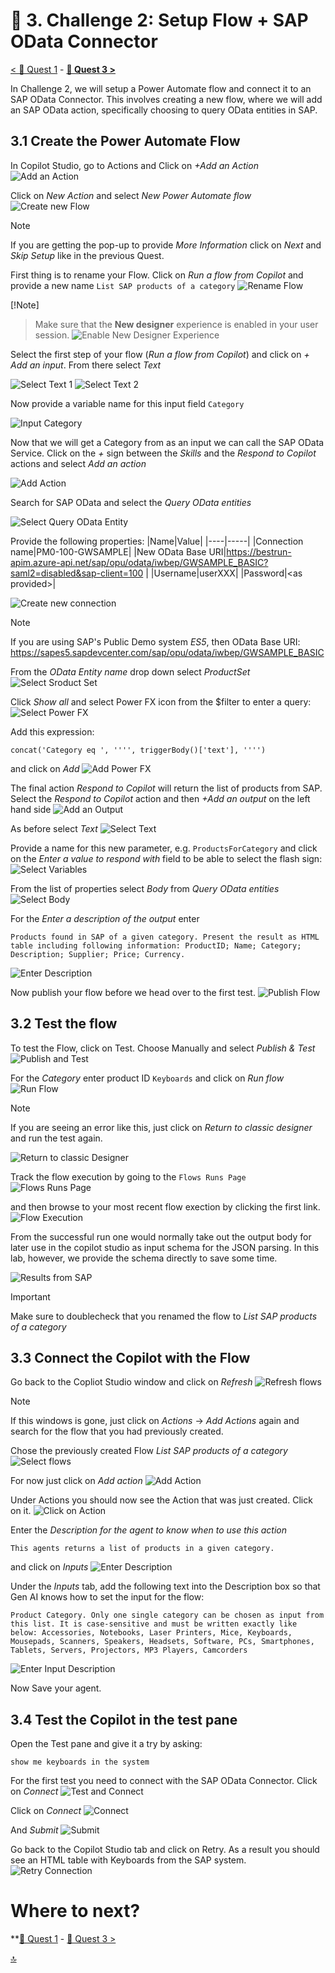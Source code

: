 # 🔌 3. Challenge 2: Setup Flow + SAP OData Connector
[< 🤖 Quest 1](Quest1.md) - **[🔧 Quest 3 >](Quest3.md)**

In Challenge 2, we will setup a Power Automate flow and connect it to an SAP OData Connector. This involves creating a new flow, where we will add an SAP OData action, specifically choosing to query OData entities in SAP.

## 3.1 Create the Power Automate Flow
In Copilot Studio, go to Actions and Click on *+Add an Action*
![Add an Action](../images/AddAnAction.jpg)

Click on *New Action* and select *New Power Automate flow*
![Create new Flow](../images/NewPowerAutomateFlow.jpg)
 
> [!Note]
> If you are getting the pop-up to provide *More Information* click on *Next* and *Skip Setup* like in the previous Quest. 

First thing is to rename your Flow. Click on *Run a flow from Copilot* and provide a new name ````List SAP products of a category````
![Rename Flow](../images/RenameFlow.jpg)

<!-- > [!Note]
>It might be the case that the UI you see looks different compared to the screenshots. In case you want to have the same look and feel, then you can turn off the 'New designer' with the toggle button on the top right. -->

[!Note]
> Make sure that the **New designer** experience is enabled in your user session.
> ![Enable New Designer Experience](../images/NewDesignerExperience_3.png)

Select the first step of your flow (*Run a flow from Copilot*) and click on *+ Add an input*. From there select *Text*
<!-- ![Select Text](../images/SelectText.jpg) -->
![Select Text 1](../images/SelectText_3.png)
![Select Text 2](../images/SelectText_3-b.png)

Now provide a variable name for this input field ````Category```` 
<!-- ![Input Cateogry](../images/InputCategory.jpg) -->
![Input Category](../images/InputCategory_3.png)

Now that we will get a Category from as an input we can call the SAP OData Service. Click on the *+* sign between the *Skills* and the *Respond to Copilot* actions and select *Add an action*
<!-- ![Add Action](../images/AddAction.jpg) -->
![Add Action](../images/AddAction_3.png)


Search for SAP OData and select the *Query OData entities*  
<!-- ![Select Query OData Entity](../images/QueryODataEntity.jpg) -->
![Select Query OData Entity](../images/QueryODataEntity_3.png)

 
Provide the following properties:
|Name|Value|
|----|-----|
|Connection name|PM0-100-GWSAMPLE|
|New OData Base URI|https://bestrun-apim.azure-api.net/sap/opu/odata/iwbep/GWSAMPLE_BASIC?saml2=disabled&sap-client=100 |
|Username|userXXX|
|Password|\<as provided\>|

![Create new connection](../images/CreateNewConnection.jpg)

> [!Note]
> If you are using SAP's Public Demo system *ES5*, then OData Base URI: https://sapes5.sapdevcenter.com/sap/opu/odata/iwbep/GWSAMPLE_BASIC


From the *OData Entity name* drop down select *ProductSet*
![Select Sroduct Set](../images/SelectProductSet.jpg)



Click *Show all* and select Power FX icon from the $filter to enter a query:
![Select Power FX](../images/SelectPowerFX.jpg)

Add this expression: 
````text
concat('Category eq ', '''', triggerBody()['text'], '''')
````
and click on *Add*
![Add Power FX](../images/AddPowerFX.jpg)
 

The final action *Respond to Copilot* will return the list of products from SAP. Select the *Respond to Copilot* action and then *+Add an output* on the left hand side 
![Add an Output](../images/AddAnOutpu.jpg)

As before select *Text* 
![Select Text](../images/SelectText2.jpg)
 
Provide a name for this new parameter, e.g. ````ProductsForCategory```` and click on the *Enter a value to respond with* field to be able to select the flash sign:
![Select Variables](../images/SelectVariables.jpg)

From the list of properties select *Body* from *Query OData entities*
![Select Body](../images/SelectBody.jpg)

For the *Enter a description of the output* enter 
````text
Products found in SAP of a given category. Present the result as HTML table including following information: ProductID; Name; Category; Description; Supplier; Price; Currency.
````
<!-- ![](../images/DescriptionAndTest.jpg) -->
![Enter Description](../images/Description_3.png)

Now publish your flow before we head over to the first test.
![Publish Flow](../images/PublishFlow_3.png)


## 3.2 Test the flow
To test the Flow, click on Test. Choose Manually and select *Publish & Test* 
![Publish and Test](../images/PublishAndTest.jpg)


For the *Category* enter product ID ````Keyboards````  and click on *Run flow*
![Run Flow](../images/RunFlow.jpg)


> [!Note]
> If you are seeing an error like this, just click on *Return to classic designer* and run the test again. 
> 
> ![Return to classic Designer](../images/ReturnToClassicDesigner.jpg)


Track the flow execution by going to the ````Flows Runs Page````
![Flows Runs Page](../images/FlowsRunsPage_3.png)

and then browse to your most recent flow exection by clicking the first link.
![Flow Execution](../images/FlowExecution_3.png)

From the successful run one would normally take out the output body for later use in the copilot studio as input schema for the JSON parsing. In this lab, however, we provide the schema directly to save some time.
<!-- ![Results from SAP](../images/ResultFromSAP.jpg) -->
![Results from SAP](../images/ResultFromSAP_2.png)

> [!Important]
> Make sure to doublecheck that you renamed the flow to *List SAP products of a category*
 
## 3.3 Connect the Copilot with the Flow
Go back to the Copliot Studio window and click on *Refresh*
![Refresh flows](../images/RefreshFlows.jpg)

> [!Note]
> If this windows is gone, just click on *Actions* -> *Add Actions* again and search for the flow that you had previously created. 
 
Chose the previously created Flow *List SAP products of a category*
![Select flows](../images/SelectFlow.jpg)

For now just click on *Add action*
![Add Action](../images/AddActionInCopilotStudio.jpg)

Under Actions you should now see the Action that was just created. Click on it.
![Click on Action](../images/ClickOnAction.jpg)

Enter the *Description for the agent to know when to use this action* 
````text
This agents returns a list of products in a given category. 
````
and click on *Inputs*
![Enter Description](../images/EnterDescription.jpg)


Under the *Inputs* tab, add the following text into the Description box so that Gen AI knows how to set the input for the flow:

````text
Product Category. Only one single category can be chosen as input from this list. It is case-sensitive and must be written exactly like below: Accessories, Notebooks, Laser Printers, Mice, Keyboards, Mousepads, Scanners, Speakers, Headsets, Software, PCs, Smartphones, Tablets, Servers, Projectors, MP3 Players, Camcorders
```` 
![Enter Input Description](../images/EnterInputDescription.jpg)


Now Save your agent.

## 3.4 Test the Copilot in the test pane
Open the Test pane and give it a try by asking: 
````text
show me keyboards in the system
````

For the first test you need to connect with the SAP OData Connector. Click on *Connect*
![Test and Connect](../images/TestAndConnect.jpg)

Click on *Connect*
![Connect](../images/Connect.jpg)

And *Submit*
![Submit](../images/ConnectSubmit.jpg)

Go back to the Copilot Studio tab and click on Retry. As a result you should see an HTML table with Keyboards from the SAP system. 
![Retry Connection](../images/RetryConnection.jpg)



# Where to next?

**[🤖 Quest 1](Quest1.md) - [🔧 Quest 3 >](Quest3.md)

[🔝](#)
